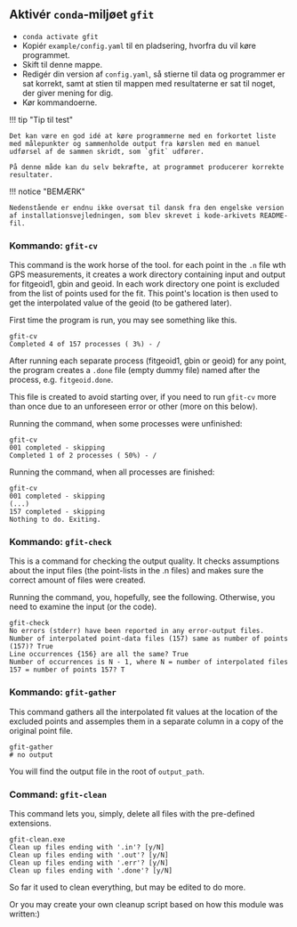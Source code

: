 ## Aktivér `conda`-miljøet `gfit`

*   `conda activate gfit`
*   Kopiér `example/config.yaml` til en pladsering, hvorfra du vil køre programmet.
*   Skift til denne mappe.
*   Redigér din version af `config.yaml`, så stierne til data og programmer er sat korrekt, samt at stien til mappen med resultaterne er sat til noget, der giver mening for dig.
*   Kør kommandoerne.

!!! tip "Tip til test"

    Det kan være en god idé at køre programmerne med en forkortet liste med målepunkter og sammenholde output fra kørslen med en manuel udførsel af de sammen skridt, som `gfit` udfører.

    På denne måde kan du selv bekræfte, at programmet producerer korrekte resultater.


!!! notice "BEMÆRK"

    Nedenstående er endnu ikke oversat til dansk fra den engelske version af installationsvejledningen, som blev skrevet i kode-arkivets README-fil.

### Kommando: `gfit-cv`

This command is the work horse of the tool. for each point in the `.n` file wth GPS measurements, it creates a work directory containing input and output for fitgeoid1, gbin and geoid. In each work directory one point is excluded from the list of points used for the fit. This point's location is then used to get the interpolated value of the geoid (to be gathered later).

First time the program is run, you may see something like this.

```
gfit-cv
Completed 4 of 157 processes ( 3%) - /
```

After running each separate process (fitgeoid1, gbin or geoid) for any point, the program creates a `.done` file (empty dummy file) named after the process, e.g. `fitgeoid.done`.

This file is created to avoid starting over, if you need to run `gfit-cv` more than once due to an unforeseen error or other (more on this below).

Running the command, when some processes were unfinished:

```
gfit-cv
001 completed - skipping
Completed 1 of 2 processes ( 50%) - /
```

Running the command, when all processes are finished:

```
gfit-cv
001 completed - skipping
(...)
157 completed - skipping
Nothing to do. Exiting.
```

### Kommando: `gfit-check`

This is a command for checking the output quality. It checks assumptions about the input files (the point-lists in the .n files) and makes sure the correct amount of files were created.

Running the command, you, hopefully, see the following. Otherwise, you need to examine the input (or the code).

```
gfit-check
No errors (stderr) have been reported in any error-output files.
Number of interpolated point-data files (157) same as number of points (157)? True
Line occurrences {156} are all the same? True
Number of occurrences is N - 1, where N = number of interpolated files 157 = number of points 157? T
```

### Kommando: `gfit-gather`

This command gathers all the interpolated fit values at the location of the excluded points and assemples them in a separate column in a copy of the original point file.

```
gfit-gather
# no output
```

You will find the output file in the root of `output_path`.


### Command: `gfit-clean`

This command lets you, simply, delete all files with the pre-defined extensions.

```
gfit-clean.exe
Clean up files ending with '.in'? [y/N]
Clean up files ending with '.out'? [y/N]
Clean up files ending with '.err'? [y/N]
Clean up files ending with '.done'? [y/N]
```

So far it used to clean everything, but may be edited to do more.

Or you may create your own cleanup script based on how this module was written:)
